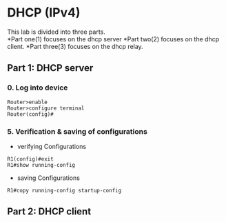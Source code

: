 # DHCP (IPv4)
This lab is divided into three parts.  
*Part one(1) focuses on the dhcp server
*Part two(2) focuses on the dhcp client.
*Part three(3) focuses on the dhcp relay.
## Part 1: DHCP server
### 0. Log into device 
~~~~
Router>enable    
Router>configure terminal    
Router(config)#
~~~~

### 5. Verification & saving of configurations
* verifying Configurations
~~~~
R1(config)#exit
R1#show running-config
~~~~
* saving Configurations
~~~~
R1#copy running-config startup-config
~~~~
## Part 2: DHCP client
